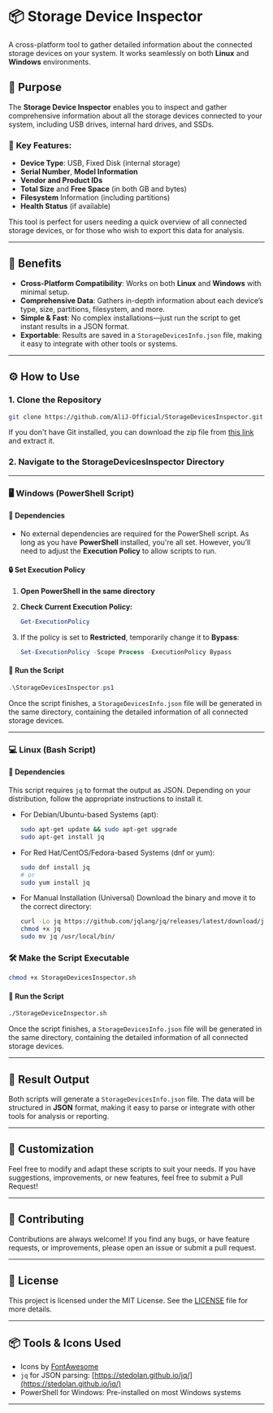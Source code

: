 # 📦 **Storage Device Inspector**  
A cross-platform tool to gather detailed information about the connected storage devices on your system. It works seamlessly on both **Linux** and **Windows** environments.

## 🎯 **Purpose**  
The **Storage Device Inspector** enables you to inspect and gather comprehensive information about all the storage devices connected to your system, including USB drives, internal hard drives, and SSDs.  

### 🔑 **Key Features:**
- **Device Type**: USB, Fixed Disk (internal storage)
- **Serial Number**, **Model Information**
- **Vendor and Product IDs**
- **Total Size** and **Free Space** (in both GB and bytes)
- **Filesystem** Information (including partitions)
- **Health Status** (if available)

This tool is perfect for users needing a quick overview of all connected storage devices, or for those who wish to export this data for analysis.

---

## 🌟 **Benefits**
- **Cross-Platform Compatibility**: Works on both **Linux** and **Windows** with minimal setup.
- **Comprehensive Data**: Gathers in-depth information about each device’s type, size, partitions, filesystem, and more.
- **Simple & Fast**: No complex installations—just run the script to get instant results in a JSON format.
- **Exportable**: Results are saved in a `StorageDevicesInfo.json` file, making it easy to integrate with other tools or systems.

---

## ⚙️ **How to Use**
### 1. Clone the Repository
  ```bash
  git clone https://github.com/AliJ-Official/StorageDevicesInspector.git
  ```

If you don't have Git installed, you can download the zip file from [this link](https://codeload.github.com/AliJ-Official/StorageDevicesInspector/zip/refs/heads/main) and extract it.

### 2. Navigate to the **StorageDevicesInspector** Directory

---

### 🖥️ **Windows (PowerShell Script)**

#### 🧩 **Dependencies**

- No external dependencies are required for the PowerShell script. As long as you have **PowerShell** installed, you're all set. However, you’ll need to adjust the **Execution Policy** to allow scripts to run.

#### 🔒 **Set Execution Policy**

1. **Open PowerShell in the same directory**

2. **Check Current Execution Policy:**

   ```powershell
   Get-ExecutionPolicy
   ```

3. If the policy is set to **Restricted**, temporarily change it to **Bypass**:

   ```powershell
   Set-ExecutionPolicy -Scope Process -ExecutionPolicy Bypass
   ```

#### 🚀 **Run the Script**

  ```powershell
  .\StorageDevicesInspector.ps1
  ```

Once the script finishes, a `StorageDevicesInfo.json` file will be generated in the same directory, containing the detailed information of all connected storage devices.

---

### 💻 **Linux (Bash Script)**

#### 🧩 **Dependencies**
This script requires `jq` to format the output as JSON. Depending on your distribution, follow the appropriate instructions to install it.

- For Debian/Ubuntu-based Systems (apt):
    ```bash
    sudo apt-get update && sudo apt-get upgrade
    sudo apt-get install jq
    ```

- For Red Hat/CentOS/Fedora-based Systems (dnf or yum):
    ```bash
    sudo dnf install jq
    # or 
    sudo yum install jq
    ```

- For Manual Installation (Universal)
   Download the binary and move it to the correct directory:

   ```bash
   curl -Lo jq https://github.com/jqlang/jq/releases/latest/download/jq-linux-amd64
   chmod +x jq
   sudo mv jq /usr/local/bin/
   ```

### 🛠️ **Make the Script Executable**
```bash
chmod +x StorageDevicesInspector.sh
```

#### 🚀 **Run the Script**
```bash
./StorageDeviceInspector.sh
```

Once the script finishes, a `StorageDevicesInfo.json` file will be generated in the same directory, containing the detailed information of all connected storage devices.

---

## 📂 **Result Output**

Both scripts will generate a `StorageDevicesInfo.json` file. The data will be structured in **JSON** format, making it easy to parse or integrate with other tools for analysis or reporting.

---

## 🎨 **Customization**

Feel free to modify and adapt these scripts to suit your needs. If you have suggestions, improvements, or new features, feel free to submit a Pull Request!

---

## 🤝 **Contributing**

Contributions are always welcome! If you find any bugs, or have feature requests, or improvements, please open an issue or submit a pull request.

---

## 📑 **License**

This project is licensed under the MIT License. See the [LICENSE](LICENSE) file for more details.

---

## 📦 **Tools & Icons Used**

* Icons by [FontAwesome](https://fontawesome.com/)
* `jq` for JSON parsing: [https://stedolan.github.io/jq/](https://stedolan.github.io/jq/)
* PowerShell for Windows: Pre-installed on most Windows systems

---


